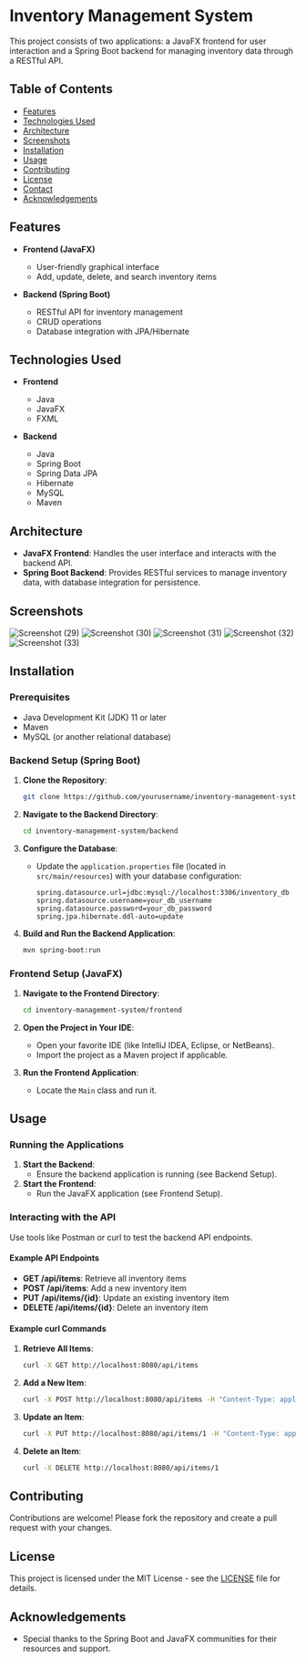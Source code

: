 # Inventory Management System

This project consists of two applications: a JavaFX frontend for user interaction and a Spring Boot backend for managing inventory data through a RESTful API.

## Table of Contents
- [Features](#features)
- [Technologies Used](#technologies-used)
- [Architecture](#architecture)
- [Screenshots](#screenshots)
- [Installation](#installation)
- [Usage](#usage)
- [Contributing](#contributing)
- [License](#license)
- [Contact](#contact)
- [Acknowledgements](#acknowledgements)

## Features
- **Frontend (JavaFX)**
  - User-friendly graphical interface
  - Add, update, delete, and search inventory items

- **Backend (Spring Boot)**
  - RESTful API for inventory management
  - CRUD operations
  - Database integration with JPA/Hibernate

## Technologies Used
- **Frontend**
  - Java
  - JavaFX
  - FXML

- **Backend**
  - Java
  - Spring Boot
  - Spring Data JPA
  - Hibernate
  - MySQL 
  - Maven

## Architecture
- **JavaFX Frontend**: Handles the user interface and interacts with the backend API.
- **Spring Boot Backend**: Provides RESTful services to manage inventory data, with database integration for persistence.

## Screenshots


![Screenshot (29)](https://github.com/Lewaa200/inventory-managament-system-SpringBoot/assets/145552018/b2cfd447-bc8c-4e9c-b06a-4a6e83bf3388)
![Screenshot (30)](https://github.com/Lewaa200/inventory-managament-system-SpringBoot/assets/145552018/4c81e427-322b-4076-b180-0671fd6171a5)
![Screenshot (31)](https://github.com/Lewaa200/inventory-managament-system-SpringBoot/assets/145552018/4b2c42aa-cdec-4b76-a2d1-6f8ef3b0ddc0)
![Screenshot (32)](https://github.com/Lewaa200/inventory-managament-system-SpringBoot/assets/145552018/9b852b1a-f12d-497a-81b7-2d16a1fb422f)
![Screenshot (33)](https://github.com/Lewaa200/inventory-managament-system-SpringBoot/assets/145552018/a667b925-8ff1-4c33-8e10-fb9ee3ab20be)



## Installation

### Prerequisites
- Java Development Kit (JDK) 11 or later
- Maven
- MySQL (or another relational database)

### Backend Setup (Spring Boot)
1. **Clone the Repository**:
    ```sh
    git clone https://github.com/yourusername/inventory-management-system.git
    ```

2. **Navigate to the Backend Directory**:
    ```sh
    cd inventory-management-system/backend
    ```

3. **Configure the Database**:
   - Update the `application.properties` file (located in `src/main/resources`) with your database configuration:
     ```properties
     spring.datasource.url=jdbc:mysql://localhost:3306/inventory_db
     spring.datasource.username=your_db_username
     spring.datasource.password=your_db_password
     spring.jpa.hibernate.ddl-auto=update
     ```

4. **Build and Run the Backend Application**:
    ```sh
    mvn spring-boot:run
    ```

### Frontend Setup (JavaFX)
1. **Navigate to the Frontend Directory**:
    ```sh
    cd inventory-management-system/frontend
    ```

2. **Open the Project in Your IDE**:
   - Open your favorite IDE (like IntelliJ IDEA, Eclipse, or NetBeans).
   - Import the project as a Maven project if applicable.

3. **Run the Frontend Application**:
   - Locate the `Main` class and run it.

## Usage

### Running the Applications
1. **Start the Backend**:
   - Ensure the backend application is running (see Backend Setup).
2. **Start the Frontend**:
   - Run the JavaFX application (see Frontend Setup).

### Interacting with the API
Use tools like Postman or curl to test the backend API endpoints.

#### Example API Endpoints
- **GET /api/items**: Retrieve all inventory items
- **POST /api/items**: Add a new inventory item
- **PUT /api/items/{id}**: Update an existing inventory item
- **DELETE /api/items/{id}**: Delete an inventory item

#### Example curl Commands
1. **Retrieve All Items**:
    ```sh
    curl -X GET http://localhost:8080/api/items
    ```

2. **Add a New Item**:
    ```sh
    curl -X POST http://localhost:8080/api/items -H "Content-Type: application/json" -d '{"name":"ItemName","quantity":10,"price":100.0}'
    ```

3. **Update an Item**:
    ```sh
    curl -X PUT http://localhost:8080/api/items/1 -H "Content-Type: application/json" -d '{"name":"UpdatedItemName","quantity":20,"price":200.0}'
    ```

4. **Delete an Item**:
    ```sh
    curl -X DELETE http://localhost:8080/api/items/1
    ```

## Contributing
Contributions are welcome! Please fork the repository and create a pull request with your changes.

## License
This project is licensed under the MIT License - see the [LICENSE](LICENSE) file for details.


## Acknowledgements
- Special thanks to the Spring Boot and JavaFX communities for their resources and support.
